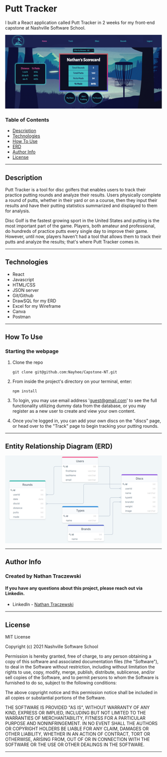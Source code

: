 # Putt Tracker
I built a React application called Putt Tracker in 2 weeks for my front-end capstone at Nashville Software School. 

![Project Image](https://github.com/Nayhee/Capstone-NT/blob/main/public/images/homeSNIP.png)


### Table of Contents

- [Description](#description)
- [Technologies](#technologies)
- [How To Use](#how-to-use)
- [ERD](#entity-relationhip-diagram)
- [Author Info](#author-info)
- [License](#license)

---

## Description
Putt Tracker is a tool for disc golfers that enables users to track their practice putting rounds and analyze their results. Users physically complete a round of putts, whether in their yard or on a course, then they input their results and have their putting statistics summarized and displayed to them for analysis. 

Disc Golf is the fastest growing sport in the United States and putting is the most important part of the game. Players, both amateur and professional, do hundreds of practice putts every single day to improve their game. However, until now, players haven't had a tool that allows them to track their putts and analyze the results; that's where Putt Tracker comes in.

---

## Technologies

- React
- Javascript
- HTML/CSS
- JSON server
- Git/Github
- DrawSQL for my ERD
- Excel for my Wireframe 
- Canva
- Postman

---

## How To Use

### Starting the webpage

1. Clone the repo

   ```
   git clone git@github.com:Nayhee/Capstone-NT.git
   ```

2. From inside the project's directory on your terminal, enter:

   ```
   npm install
   ```

3. To login, you may use email address 'guest@gmail.com' to see the full functionality utilizing dummy data from the database, or you may register as a new user to create and view your own content.

4. Once you're logged in, you can add your own discs on the "discs" page, or head over to the "Track" page to begin tracking your putting rounds. 

---
## Entity Relationship Diagram (ERD)

![ERD Image](https://github.com/Nayhee/Capstone-NT/blob/main/public/images/ERD.png)

---

## Author Info
### Created by Nathan Traczewski
#### If you have any questions about this project, please reach out via Linkedin.

- LinkedIn - [Nathan Traczewski](https://www.linkedin.com/in/nathan-traczewski-cpa/)

---

## License

MIT License

Copyright (c) 2021 Nashville Software School

Permission is hereby granted, free of charge, to any person obtaining a copy of this software and associated documentation files (the "Software"), to deal in the Software without restriction, including without limitation the rights to use, copy, modify, merge, publish, distribute, sublicense, and/or sell copies of the Software, and to permit persons to whom the Software is furnished to do so, subject to the following conditions:

The above copyright notice and this permission notice shall be included in all copies or substantial portions of the Software.

THE SOFTWARE IS PROVIDED "AS IS", WITHOUT WARRANTY OF ANY KIND, EXPRESS OR IMPLIED, INCLUDING BUT NOT LIMITED TO THE WARRANTIES OF MERCHANTABILITY, FITNESS FOR A PARTICULAR PURPOSE AND NONINFRINGEMENT. IN NO EVENT SHALL THE AUTHORS OR COPYRIGHT HOLDERS BE LIABLE FOR ANY CLAIM, DAMAGES OR OTHER LIABILITY, WHETHER IN AN ACTION OF CONTRACT, TORT OR OTHERWISE, ARISING FROM, OUT OF OR IN CONNECTION WITH THE SOFTWARE OR THE USE OR OTHER DEALINGS IN THE SOFTWARE.

---
